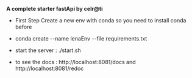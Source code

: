 __A complete starter fastApi by celr@ti__

* First Step
 Create a new env with conda
 so you need to install conda before
 * conda create --name lenaEnv --file requirements.txt
* start the server : ./start.sh

* to see the docs : http://localhost:8081/docs and http://localhost:8081/redoc